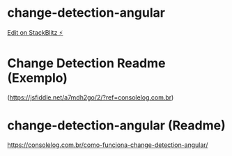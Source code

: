 # change-detection-angular

[Edit on StackBlitz ⚡️](https://stackblitz.com/edit/github-vcpg2w-tpdruv)

# Change Detection Readme (Exemplo)
(https://jsfiddle.net/a7mdh2go/2/?ref=consolelog.com.br)

# change-detection-angular (Readme)
https://consolelog.com.br/como-funciona-change-detection-angular/
